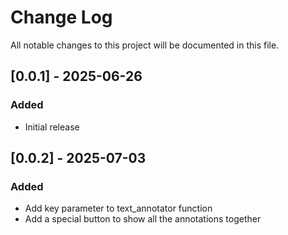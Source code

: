 # Change Log
All notable changes to this project will be documented in this file.

## [0.0.1] - 2025-06-26
 
### Added

- Initial release

## [0.0.2] - 2025-07-03

### Added

- Add key parameter to text_annotator function
- Add a special button to show all the annotations together